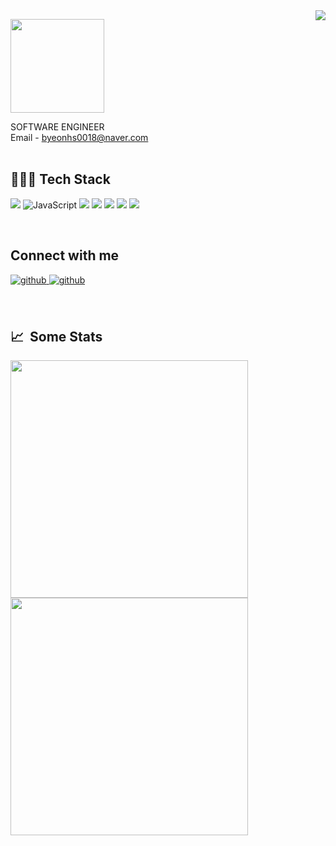 <img align="right" src="https://hits.seeyoufarm.com/api/count/incr/badge.svg?url=https%3A%2F%2Fgithub.com%2FJogeonsang&count_bg=%2379C83D&title_bg=%23555555&icon=googleads.svg&icon_color=%23E7E7E7&title=HITS&edge_flat=false">

<p align="left">
 <img src=https://media.giphy.com/media/u2pmTWUi0MXjyrMaVj/giphy.gif width="150px"/>
 

</p>

SOFTWARE ENGINEER <br/>
Email - byeonhs0018@naver.com<br/>
<br/> 
 
<h2>👩🏻‍💻 Tech Stack </h2>

<p>
<img src="https://img.shields.io/badge/Java-007396?style=flat-square&logo=Java&logoColor=222323"/>
<img alt="JavaScript" src="https://img.shields.io/badge/-JavaScript-F7DF1E?style=flat-square&logo=JavaScript&logoColor=white" />
<img src="https://img.shields.io/badge/jQuery-0769AD?style=flat-square&logo=jQuery&logoColor=white"/>
<img src="https://img.shields.io/badge/MySQL-4479A1?style=flat-square&logo=MySQL&logoColor=fff"/>
<img src="https://img.shields.io/badge/Springs-6DB33F?style=flat-square&logo=Spring&logoColor=fff"/>
<img src="https://img.shields.io/badge/HTML5-E34F26?style=flat-square&logo=HTML5&logoColor=333"/>
<img src="https://img.shields.io/badge/CSS3-1572B6?style=flat-square&logo=CSS3&logoColor=333"/>

</p>
<br/> 

## Connect with me  
<div align="left">
<a href="https://github.com/jiongxie" target="_blank">
<img src=https://img.shields.io/badge/github-%2324292e.svg?&style=for-the-badge&logo=github&logoColor=white alt=github style="margin-bottom: 5px;" />
</a>
 <a href="https://firezu.tistory.com/" target="_blank">
<img src=https://img.shields.io/badge/instagram-E4405F?&style=for-the-badge&logo=instagram&logoColor=white alt=github style="margin-bottom: 5px;" />
</a>
<!--<a href="https://www.linkedin.com/in/awesomeyelim/" target="_blank">
<img src=https://img.shields.io/badge/linkedin-%231E77B5.svg?&style=for-the-badge&logo=linkedin&logoColor=white alt=linkedin style="margin-bottom: 5px;" />
</a>-->
</div>  
<br/> 

<br/>  

<!-- ## Github Stats  
<div align="left"><img src="https://github-readme-stats.vercel.app/api?username=seongjaePark12&show_icons=true&count_private=true&hide_border=true" align="center" /></div>  
 -->

<h2>📈 &nbsp;Some Stats</h2>

<div align=left>

<img width="380"  src="https://github-readme-stats.vercel.app/api?username=jiongxie&show_icons=true&count_private=true&theme=dracula" />

<img width="380" src="http://github-readme-streak-stats.herokuapp.com?user=jiongxie&theme=dracula&date_format=%5BY%20%5DM%20j">

</div>
